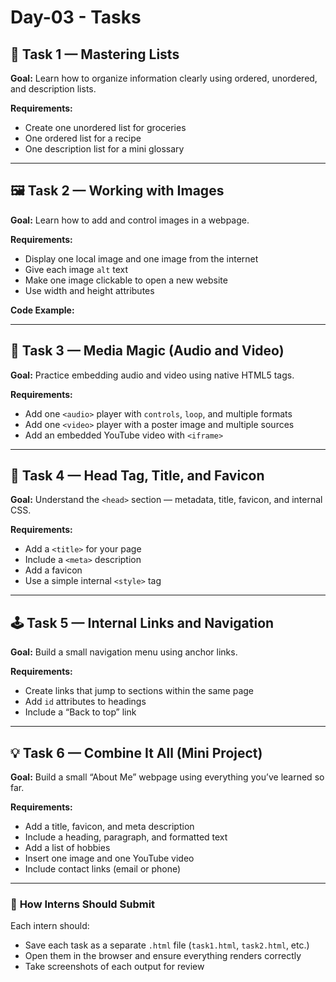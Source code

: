 # Day-03 - Tasks

## 🧩 **Task 1 — Mastering Lists**

**Goal:** Learn how to organize information clearly using ordered, unordered, and description lists.

**Requirements:**

* Create one unordered list for groceries
* One ordered list for a recipe
* One description list for a mini glossary

---

## 🖼️ **Task 2 — Working with Images**

**Goal:** Learn how to add and control images in a webpage.

**Requirements:**

* Display one local image and one image from the internet
* Give each image `alt` text
* Make one image clickable to open a new website
* Use width and height attributes

**Code Example:**

---

## 🧠 **Task 3 — Media Magic (Audio and Video)**

**Goal:** Practice embedding audio and video using native HTML5 tags.

**Requirements:**

* Add one `<audio>` player with `controls`, `loop`, and multiple formats
* Add one `<video>` player with a poster image and multiple sources
* Add an embedded YouTube video with `<iframe>`

---

## 🎩 **Task 4 — Head Tag, Title, and Favicon**

**Goal:** Understand the `<head>` section — metadata, title, favicon, and internal CSS.

**Requirements:**

* Add a `<title>` for your page
* Include a `<meta>` description
* Add a favicon
* Use a simple internal `<style>` tag

---

## 🕹️ **Task 5 — Internal Links and Navigation**

**Goal:** Build a small navigation menu using anchor links.

**Requirements:**

* Create links that jump to sections within the same page
* Add `id` attributes to headings
* Include a “Back to top” link

---

## 💡 **Task 6 — Combine It All (Mini Project)**

**Goal:** Build a small “About Me” webpage using everything you’ve learned so far.

**Requirements:**

* Add a title, favicon, and meta description
* Include a heading, paragraph, and formatted text
* Add a list of hobbies
* Insert one image and one YouTube video
* Include contact links (email or phone)


---

### 🎯 **How Interns Should Submit**

Each intern should:

* Save each task as a separate `.html` file (`task1.html`, `task2.html`, etc.)
* Open them in the browser and ensure everything renders correctly
* Take screenshots of each output for review

